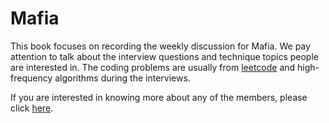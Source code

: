 # Mafia

This book focuses on recording the weekly discussion for Mafia. We pay attention to talk about the interview questions and technique topics people are interested in. The coding problems are usually from [leetcode](http://leetcode.com/problemset/algorithms/) and high-frequency algorithms during the interviews. 


If you are interested in knowing more about any of the members, please click [here](/members.md).


